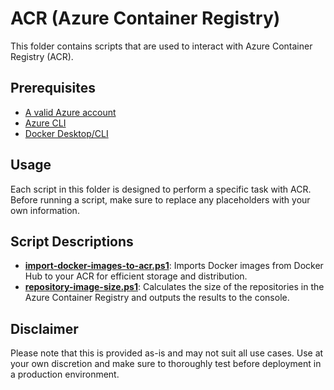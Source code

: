 # ACR (Azure Container Registry)

This folder contains scripts that are used to interact with Azure Container Registry (ACR).

## Prerequisites

- [A valid Azure account][azure-account]
- [Azure CLI][azure-cli]
- [Docker Desktop/CLI][docker-desktop]

## Usage
Each script in this folder is designed to perform a specific task with ACR. Before running a script, make sure to replace any placeholders with your own information.

## Script Descriptions

- **[import-docker-images-to-acr.ps1]**: Imports Docker images from Docker Hub to your ACR for efficient storage and distribution.
- **[repository-image-size.ps1]**: Calculates the size of the repositories in the Azure Container Registry and outputs the results to the console.


## Disclaimer
Please note that this is provided as-is and may not suit all use cases. Use at your own discretion and make sure to thoroughly test before deployment in a production environment.

[azure-cli]: https://docs.microsoft.com/en-us/cli/azure
[azure-account]: https://azure.microsoft.com/en-us/free
[docker-desktop]:https://docs.docker.com/get-docker/
[import-docker-images-to-acr.ps1]:import-docker-images-to-acr.ps1
[repository-image-size.ps1]:repository-image-size.ps1
